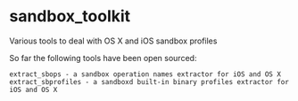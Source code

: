 # sandbox_toolkit

Various tools to deal with OS X and iOS sandbox profiles

So far the following tools have been open sourced:

	extract_sbops - a sandbox operation names extractor for iOS and OS X
	extract_sbprofiles - a sandboxd built-in binary profiles extractor for iOS and OS X


